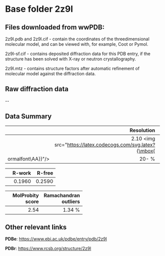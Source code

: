 # Base folder 2z9l

## Files downloaded from wwPDB:

2z9l.pdb and 2z9l.cif - contain the coordinates of the threedimensional molecular model, and can be viewed with, for example, Coot or Pymol.

2z9l-sf.cif - contains deposited diffraction data for this PDB entry, if the structure has been solved with X-ray or neutron crystallography.

2z9l.mtz - contains structure factors after automatic refinement of molecular model against the diffraction data.

## Raw diffraction data

--<br> 

## Data Summary
|   | Resolution | Completeness| I/sigma |
|---|-------------:|----------------:|--------------:|
|   |2.10 <img src="https://latex.codecogs.com/svg.latex?{\mbox{
ormalfont\AA}}"/>|  20- %|<img width=50/>18.40|

|   | **R-work**| **R-free**   
|---|-------------:|----------------:|           
||0.1960|0.2590|

|   |**MolProbity<br>score**| **Ramachandran<br>outliers** 
|---|-------------:|----------------:|
||2.54|1.34 %|

## Other relevant links 
**PDBe**:  https://www.ebi.ac.uk/pdbe/entry/pdb/2z9l
 
**PDBr**: https://www.rcsb.org/structure/2z9l 

